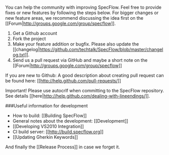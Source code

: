You can help the community with improving SpecFlow. Feel free to provide fixes or new features by following the steps below. For bigger changes or new feature areas, we recommend discussing the idea first on the [[Forum|http://groups.google.com/group/specflow]].

1. Get a Github account
1. Fork the project
1. Make your feature addition or bugfix. Please also update the [[changelog|https://github.com/techtalk/SpecFlow/blob/master/changelog.txt]].
1. Send us a pull request via GitHub and maybe a short note on the [[Forum|http://groups.google.com/group/specflow]]

If you are new to Github: A good description about creating pull request can be found here: [[http://help.github.com/pull-requests/]]

Important! Please use autocrlf when committing to the SpecFlow repository. See details [[here|http://help.github.com/dealing-with-lineendings/]].

###Useful information for development

* How to build: [[Building SpecFlow]]
* General notes about the development: [[Development]]
* [[Developing VS2010 Integration]]
* CI build server: [[http://build.specflow.org]]
* [[Updating Gherkin Keywords]]

And finally the [[Release Process]] in case we forget it.